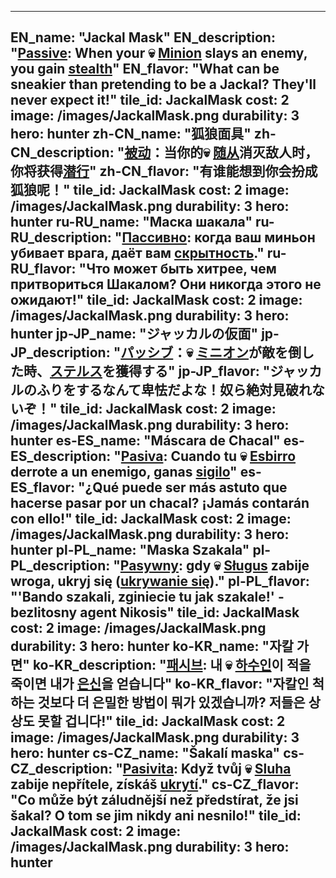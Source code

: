 ---

EN_name: "Jackal Mask"
EN_description: "<u>Passive</u>: When your 💀 <u>Minion</u> slays an enemy, you gain <u>stealth</u>"
EN_flavor: "What can be sneakier than pretending to be a Jackal? They'll never expect it!"
tile_id: JackalMask
cost: 2
image: /images/JackalMask.png
durability: 3
hero: hunter
zh-CN_name: "狐狼面具"
zh-CN_description: "<u>被动</u>：当你的💀 <u>随从</u>消灭敌人时，你将获得<u>潜行</u>"
zh-CN_flavor: "有谁能想到你会扮成狐狼呢！"
tile_id: JackalMask
cost: 2
image: /images/JackalMask.png
durability: 3
hero: hunter
ru-RU_name: "Маска шакала"
ru-RU_description: "<u>Пассивно</u>: когда ваш миньон убивает врага, даёт вам <u>скрытность</u>."
ru-RU_flavor: "Что может быть хитрее, чем притвориться Шакалом? Они никогда этого не ожидают!"
tile_id: JackalMask
cost: 2
image: /images/JackalMask.png
durability: 3
hero: hunter
jp-JP_name: "ジャッカルの仮面"
jp-JP_description: "<u>パッシブ</u>：💀 <u>ミニオン</u>が敵を倒した時、<u>ステルス</u>を獲得する"
jp-JP_flavor: "ジャッカルのふりをするなんて卑怯だよな！奴ら絶対見破れないぞ！"
tile_id: JackalMask
cost: 2
image: /images/JackalMask.png
durability: 3
hero: hunter
es-ES_name: "Máscara de Chacal"
es-ES_description: "<u>Pasiva</u>: Cuando tu 💀 <u>Esbirro</u> derrote a un enemigo, ganas <u>sigilo</u>"
es-ES_flavor: "¿Qué puede ser más astuto que hacerse pasar por un chacal? ¡Jamás contarán con ello!"
tile_id: JackalMask
cost: 2
image: /images/JackalMask.png
durability: 3
hero: hunter
pl-PL_name: "Maska Szakala"
pl-PL_description: "<u>Pasywny</u>: gdy 💀 <u>Sługus</u> zabije wroga, ukryj się (<u>ukrywanie się</u>)."
pl-PL_flavor: "'Bando szakali, zginiecie tu jak szakale!' - bezlitosny agent Nikosis"
tile_id: JackalMask
cost: 2
image: /images/JackalMask.png
durability: 3
hero: hunter
ko-KR_name: "자칼 가면"
ko-KR_description: "<u>패시브</u>: 내 💀 <u>하수인</u>이 적을 죽이면 내가 <u>은신</u>을 얻습니다"
ko-KR_flavor: "자칼인 척하는 것보다 더 은밀한 방법이 뭐가 있겠습니까? 저들은 상상도 못할 겁니다!"
tile_id: JackalMask
cost: 2
image: /images/JackalMask.png
durability: 3
hero: hunter
cs-CZ_name: "Šakalí maska"
cs-CZ_description: "<u>Pasivita</u>: Když tvůj 💀 <u>Sluha</u> zabije nepřítele, získáš <u>ukrytí</u>."
cs-CZ_flavor: "Co může být záludnější než předstírat, že jsi šakal? O tom se jim nikdy ani nesnilo!"
tile_id: JackalMask
cost: 2
image: /images/JackalMask.png
durability: 3
hero: hunter
---